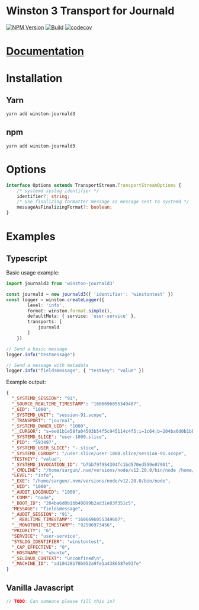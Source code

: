 # Winston 3 Transport for Journald


  [![NPM Version][npm-image]][npm-url]
  [![Build][github-image]][github-url]
  [![codecov](https://codecov.io/gh/sargun/winston-journald/branch/main/graph/badge.svg?token=91FMU8M65R)](https://codecov.io/gh/sargun/winston-journald)

# [Documentation](https://github.com/sargun/winston-journald3/tree/main/docs)


# Installation

## Yarn

```sh
yarn add winston-journald3
```

## npm

```
yarn add winston-journald3
```

# Options

```typescript
interface Options extends TransportStream.TransportStreamOptions {
    /* systemd syslog identifier */
    identifier?: string;
    /* Use finalizing formatter message as message sent to systemd */
    messageAsFinalizingFormat?: boolean;
}
```


# Examples

## Typescript

Basic usage example:

```typescript
import journald3 from 'winston-journald3'

const journald = new journald3({ 'identifier': 'winstontest' })
const logger = winston.createLogger({
        level: 'info',
        format: winston.format.simple(),
        defaultMeta: { service: 'user-service' },
        transports: [
            journald
        ]
    })

// Send a basic message
logger.info("testmessage")

// Send a message with metadata
logger.info("fieldsmessage", { "testkey": "value" })
```

Example output:

```json
{
  "_SYSTEMD_SESSION": "91",
  "_SOURCE_REALTIME_TIMESTAMP": "1606696055349487",
  "_GID": "1000",
  "_SYSTEMD_UNIT": "session-91.scope",
  "_TRANSPORT": "journal",
  "_SYSTEMD_OWNER_UID": "1000",
  "__CURSOR": "s=ee01b1e58fa04593b54f5c945114c4f5;i=1c64;b=204ba6d0b1bb40099b2ad31e83f351c5;m=158f35af90;t=5b54813a42167;x=b982ccf17f5ffbf7",
  "_SYSTEMD_SLICE": "user-1000.slice",
  "_PID": "593497",
  "_SYSTEMD_USER_SLICE": "-.slice",
  "_SYSTEMD_CGROUP": "/user.slice/user-1000.slice/session-91.scope",
  "TESTKEY": "value",
  "_SYSTEMD_INVOCATION_ID": "b7bb79f954304fc1bd570ed559e07901",
  "_CMDLINE": "/home/sargun/.nvm/versions/node/v12.20.0/bin/node /home/sargun/winston-journald3/node_modules/.bin/jest ./test --forceExit --coverage",
  "LEVEL": "info",
  "_EXE": "/home/sargun/.nvm/versions/node/v12.20.0/bin/node",
  "_UID": "1000",
  "_AUDIT_LOGINUID": "1000",
  "_COMM": "node",
  "_BOOT_ID": "204ba6d0b1bb40099b2ad31e83f351c5",
  "MESSAGE": "fieldsmessage",
  "_AUDIT_SESSION": "91",
  "__REALTIME_TIMESTAMP": "1606696055349607",
  "__MONOTONIC_TIMESTAMP": "92596973456",
  "PRIORITY": "6",
  "SERVICE": "user-service",
  "SYSLOG_IDENTIFIER": "winstontest",
  "_CAP_EFFECTIVE": "0",
  "_HOSTNAME": "ubuntu",
  "_SELINUX_CONTEXT": "unconfined\n",
  "_MACHINE_ID": "ad10428b70b952a9fe1a4386587e93fe"
}
```

## Vanilla Javascript

```javascript
// TODO: Can someone please fill this in?
```


[npm-image]: https://img.shields.io/npm/v/winston-journald3.svg
[npm-url]: https://npmjs.org/package/winston-journald3
[github-image]: https://github.com/sargun/winston-journald3/workflows/CI/badge.svg
[github-url]: https://github.com/sargun/winston-journald3/actions?query=workflow%3A%22CI%22